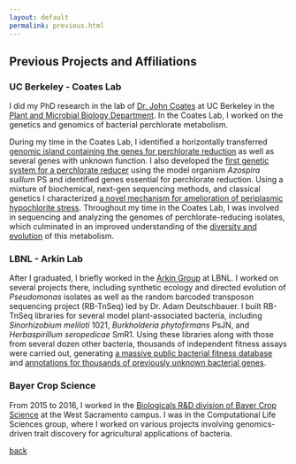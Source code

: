 ```yaml
---
layout: default
permalink: previous.html
---
```


## Previous Projects and Affiliations

### UC Berkeley - Coates Lab

I did my PhD research in the lab of [Dr. John Coates](http://coateslab.berkeley.edu/) at UC Berkeley in the [Plant and Microbial Biology Department](http://plantandmicrobiology.berkeley.edu/). In the Coates Lab, I worked on the genetics and genomics of bacterial perchlorate metabolism.

During my time in the Coates Lab, I identified a horizontally transferred [genomic island containing the genes for perchlorate reduction](http://aem.asm.org/content/77/20/7401.full) as well as several genes with unknown function. I also developed the [first genetic system for a perchlorate reducer](http://mbio.asm.org/content/5/1/e00769-13.abstract) using the model organism *Azospira suillum* PS and identified genes essential for perchlorate reduction. Using a mixture of biochemical, next-gen sequencing methods, and classical genetics I characterized [a novel mechanism for amelioration of periplasmic hypochlorite stress](http://mbio.asm.org/content/6/3/e00233-15.full). Throughout my time in the Coates Lab, I was involved in sequencing and analyzing the genomes of perchlorate-reducing isolates, which culminated in an improved understanding of the [diversity and evolution](https://www.ncbi.nlm.nih.gov/pmc/articles/PMC4623255/) of this metabolism.

### LBNL - Arkin Lab

After I graduated, I briefly worked in the [Arkin Group](http://genomics.lbl.gov/) at LBNL. I worked on several projects there, including synthetic ecology and directed evolution of *Pseudomonas* isolates as well as the random barcoded transposon sequencing project (RB-TnSeq) led by Dr. Adam Deutschbauer. I built RB-TnSeq libraries for several model plant-associated bacteria, including *Sinorhizobium meliloti* 1021, *Burkholderia phytofirmans* PsJN, and *Herbaspirillum seropedicae* SmR1. Using these libraries along with those from several dozen other bacteria, thousands of independent fitness assays were carried out, generating [a massive public bacterial fitness database](http://fit.genomics.lbl.gov) and [annotations for thousands of previously unknown bacterial genes](https://www.nature.com/articles/s41586-018-0124-0).

### Bayer Crop Science

From 2015 to 2016, I worked in the [Biologicals R&D division of Bayer Crop Science](https://www.research.bayer.com/en/biological-crop-protection.aspx) at the West Sacramento campus. I was in the Computational Life Sciences group, where I worked on various projects involving genomics-driven trait discovery for agricultural applications of bacteria.


[back](./)
